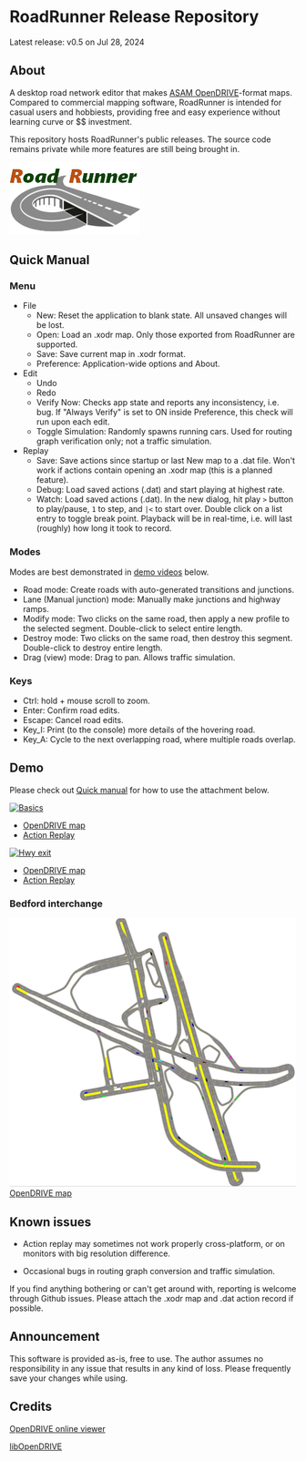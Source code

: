 # RoadRunner Release Repository
Latest release: v0.5 on Jul 28, 2024

## About
A desktop road network editor that makes [ASAM OpenDRIVE](https://www.asam.net/standards/detail/opendrive/)-format maps. Compared to commercial mapping software, RoadRunner is intended for casual users and hobbiests, providing free and easy experience without learning curve or $$ investment.

This repository hosts RoadRunner's public releases. The source code remains private while more features are still being brought in.

![RoadRunner](roadrunner.png "RoadRunner")

## Quick Manual
### Menu
- File
  - New: Reset the application to blank state. All unsaved changes will be lost.
  - Open: Load an .xodr map. Only those exported from RoadRunner are supported.
  - Save: Save current map in .xodr format.
  - Preference: Application-wide options and About.
- Edit
  - Undo
  - Redo
  - Verify Now: Checks app state and reports any inconsistency, i.e. bug. If "Always Verify" is set to ON inside Preference, this check will run upon each edit. 
  - Toggle Simulation: Randomly spawns running cars. Used for routing graph verification only; not a traffic simulation. 
- Replay
  - Save: Save actions since startup or last New map to a .dat file. Won't work if actions contain opening an .xodr map (this is a planned feature).
  - Debug: Load saved actions (.dat) and start playing at highest rate.
  - Watch: Load saved actions (.dat). In the new dialog, hit play `>` button to play/pause, `1` to step, and `|<` to start over. Double click on a list entry to toggle break point. Playback will be in real-time, i.e. will last (roughly) how long it took to record.

### Modes
Modes are best demonstrated in [demo videos](#demo) below.
- Road mode: Create roads with auto-generated transitions and junctions.
- Lane (Manual junction) mode: Manually make junctions and highway ramps.
- Modify mode: Two clicks on the same road, then apply a new profile to the selected segment. Double-click to select entire length.
- Destroy mode: Two clicks on the same road, then destroy this segment. Double-click to destroy entire length.
- Drag (view) mode: Drag to pan. Allows traffic simulation.


### Keys
- Ctrl: hold + mouse scroll to zoom.
- Enter: Confirm road edits.
- Escape: Cancel road edits.
- Key_I: Print (to the console) more details of the hovering road.
- Key_A: Cycle to the next overlapping road, where multiple roads overlap.


## Demo
Please check out [Quick manual](#menu) for how to use the attachment below.

[![Basics](https://img.youtube.com/vi/V2m4WTE1YkU/0.jpg)](https://www.youtube.com/watch?v=V2m4WTE1YkU)
- [OpenDRIVE map](resources/basics.xodr)
- [Action Replay](resources/basics.dat)

[![Hwy exit](https://img.youtube.com/vi/Bl3_kxfEm74/0.jpg)](https://www.youtube.com/watch?v=Bl3_kxfEm74)
- [OpenDRIVE map](resources/hwy_exit.xodr)
- [Action Replay](resources/hwy_exit.dat)

### Bedford interchange
![Bedford](resources/bedford.JPG "Bedford")
[OpenDRIVE map](resources/bedford.xodr)

## Known issues
- Action replay may sometimes not work properly cross-platform, or on monitors with big resolution difference.

- Occasional bugs in routing graph conversion and traffic simulation.

If you find anything bothering or can't get around with, reporting is welcome through Github issues. Please attach the .xodr map and .dat action record if possible.

## Announcement
This software is provided as-is, free to use. The author assumes no responsibility in any issue that results in any kind of loss. Please frequently save your changes while using.

## Credits
[OpenDRIVE online viewer](https://odrviewer.io/) 

[libOpenDRIVE](https://github.com/pageldev/libOpenDRIVE)